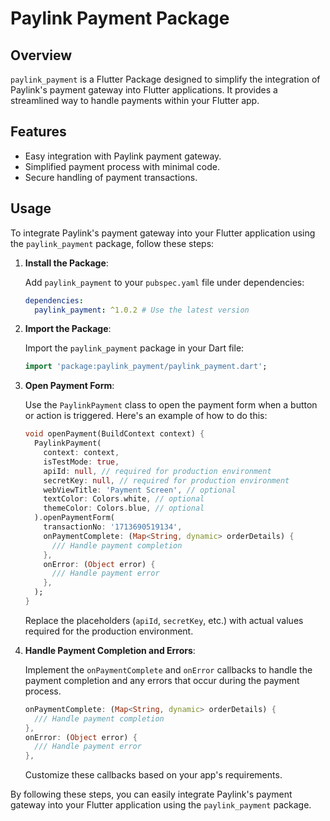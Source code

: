 # Paylink Payment Package

## Overview

`paylink_payment` is a Flutter Package designed to simplify the integration of Paylink's payment gateway into Flutter applications. It provides a streamlined way to handle payments within your Flutter app.

## Features

- Easy integration with Paylink payment gateway.
- Simplified payment process with minimal code.
- Secure handling of payment transactions.

## Usage

To integrate Paylink's payment gateway into your Flutter application using the `paylink_payment` package, follow these steps:

1. **Install the Package**:

   Add `paylink_payment` to your `pubspec.yaml` file under dependencies:

   ```yaml
   dependencies:
     paylink_payment: ^1.0.2 # Use the latest version
   ```

2. **Import the Package**:

   Import the `paylink_payment` package in your Dart file:

   ```dart
   import 'package:paylink_payment/paylink_payment.dart';
   ```

3. **Open Payment Form**:

   Use the `PaylinkPayment` class to open the payment form when a button or action is triggered. Here's an example of how to do this:

   ```dart
   void openPayment(BuildContext context) {
     PaylinkPayment(
       context: context,
       isTestMode: true,
       apiId: null, // required for production environment
       secretKey: null, // required for production environment
       webViewTitle: 'Payment Screen', // optional
       textColor: Colors.white, // optional
       themeColor: Colors.blue, // optional
     ).openPaymentForm(
       transactionNo: '1713690519134',
       onPaymentComplete: (Map<String, dynamic> orderDetails) {
         /// Handle payment completion
       },
       onError: (Object error) {
         /// Handle payment error
       },
     );
   }
   ```

   Replace the placeholders (`apiId`, `secretKey`, etc.) with actual values required for the production environment.

4. **Handle Payment Completion and Errors**:

   Implement the `onPaymentComplete` and `onError` callbacks to handle the payment completion and any errors that occur during the payment process.

   ```dart
   onPaymentComplete: (Map<String, dynamic> orderDetails) {
     /// Handle payment completion
   },
   onError: (Object error) {
     /// Handle payment error
   },
   ```

   Customize these callbacks based on your app's requirements.

By following these steps, you can easily integrate Paylink's payment gateway into your Flutter application using the `paylink_payment` package.
